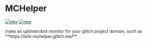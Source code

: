 # MCHelper
 
[![rmx](https://img.shields.io/badge/REPOSITORY-PUBLIC-red?style=for-the-badge)](https://glitch.com/edit/#!/remix/lofe-mchelper)
[![rmx](https://img.shields.io/badge/LICENSE-MIT-yellow?style=for-the-badge)](https://glitch.com/edit/#!/remix/lofe-mchelper)
</center>
make an uptimerobot monitor for your glitch project domain, such as **https://lofe-mchelper.glitch.me/**

